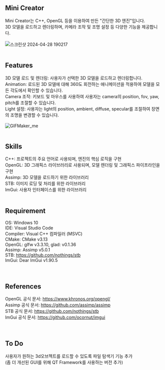 Mini Creator
------------------------------------------------------------------------------
Mini Creator는 C++, OpenGL 등을 이용하여 만든 "간단한 3D 엔진"입니다.<br> 
3D 모델을 로드하고 렌더링하며, 카메라 조작 및 조명 설정 등 다양한 기능을 제공합니다.
<br>
<br>
![스크린샷 2024-04-28 190217](https://github.com/SongmiLim/Mini-Creator/assets/99317323/22e4181b-47af-49e9-a548-bf8f92b2dadd)
<br>
<br>

Features
------------------------------------------------------------------------------
3D 모델 로드 및 렌더링: 사용자가 선택한 3D 모델을 로드하고 렌더링합니다.<br> 
Animation: 로드된 3D 모델에 대해 360도 회전하는 애니메이션을 적용하여 모델을 모든 각도에서 확인할 수 있습니다.<br> 
Camera 조작: 키보드 및 마우스를 사용하여 사용자는 camera의 position, fov, yaw, pitch를 조절할 수 있습니다.<br> 
Light 설정: 사용자는 light의 position, ambient, diffuse, specular를 조절하여 장면의 조명을 변경할 수 있습니다.
<br>
<br>
![GIFMaker_me](https://github.com/SongmiLim/Mini-Creator/assets/99317323/b17fbe43-3add-4ac3-aa36-3de0a4839a55)
<br>
<br>

Skills
------------------------------------------------------------------------------
C++: 프로젝트의 주요 언어로 사용되며, 엔진의 핵심 로직을 구현<br> 
OpenGL: 3D 그래픽스 라이브러리로 사용되며, 모델 렌더링 및 그래픽스 파이프라인을 구현<br> 
Assimp: 3D 모델을 로드하기 위한 라이브러리<br> 
STB: 이미지 로딩 및 처리를 위한 라이브러리<br> 
ImGui: 사용자 인터페이스를 위한 라이브러리
<br>
<br>

Requirement
------------------------------------------------------------------------------
OS: Windows 10<br> 
IDE: Visual Studio Code<br> 
Compiler: Visual C++ 컴파일러 (MSVC)<br> 
CMake: CMake v3.13<br> 
OpenGL: glfw v3.3.10, glad: v0.1.36<br> 
Assimp: Assimp v5.0.1<br> 
STB: https://github.com/nothings/stb<br> 
ImGui: Dear ImGui v1.90.5<br> 
<br>
<br>

References
------------------------------------------------------------------------------
OpenGL 공식 문서: https://www.khronos.org/opengl/<br> 
Assimp 공식 문서: https://github.com/assimp/assimp<br> 
STB 공식 문서: https://github.com/nothings/stb<br> 
ImGui 공식 문서: https://github.com/ocornut/imgui<br> 
<br>
<br>

To Do
------------------------------------------------------------------------------
사용자가 원하는 3d오브젝트를 로드할 수 있도록 파일 탐색기 기능 추가<br>
(좀 더 개선된 GUI를 위해 QT Framework를 사용하는 버전 추가)

<br>
<br>
<br>
<br>
